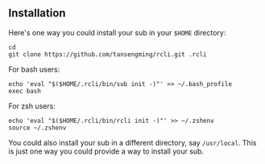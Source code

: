 ## Installation

Here's one way you could install your sub in your `$HOME` directory:

    cd
    git clone https://github.com/tansengming/rcli.git .rcli

For bash users:

    echo 'eval "$($HOME/.rcli/bin/sub init -)"' >> ~/.bash_profile
    exec bash

For zsh users:

    echo 'eval "$($HOME/.rcli/bin/rcli init -)"' >> ~/.zshenv
    source ~/.zshenv

You could also install your sub in a different directory, say `/usr/local`. This is just one way you could provide a way to install your sub.